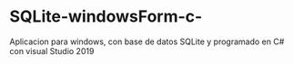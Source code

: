 # SQLite-windowsForm-c-
Aplicacion para windows, con base de datos SQLite y  programado en C# con visual Studio  2019
